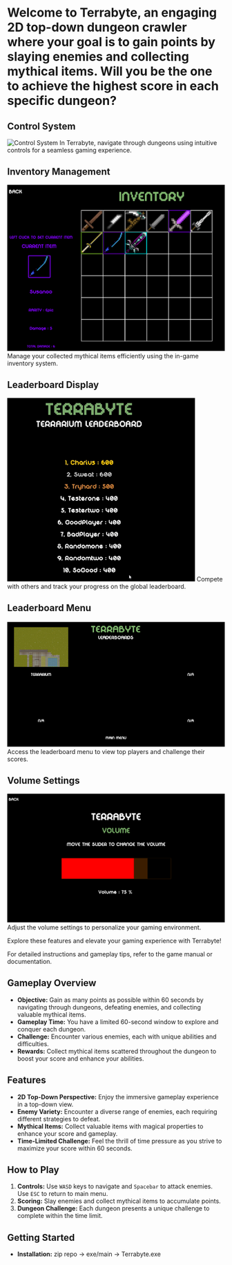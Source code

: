 # Welcome to Terrabyte, an engaging 2D top-down dungeon crawler where your goal is to gain points by slaying enemies and collecting mythical items. Will you be the one to achieve the highest score in each specific dungeon?


## Control System
![Control System](readmeimgs/Control.png)
In Terrabyte, navigate through dungeons using intuitive controls for a seamless gaming experience.

## Inventory Management
![Inventory Management](readmeimgs/Inventory.png)
Manage your collected mythical items efficiently using the in-game inventory system.

## Leaderboard Display
![Leaderboard Display](readmeimgs/Leaderboard.png)
Compete with others and track your progress on the global leaderboard.

## Leaderboard Menu
![Leaderboard Menu](readmeimgs/LeaderboardMenu.png)
Access the leaderboard menu to view top players and challenge their scores.

## Volume Settings
![Volume Settings](readmeimgs/Volume.png)
Adjust the volume settings to personalize your gaming environment.

Explore these features and elevate your gaming experience with Terrabyte!

For detailed instructions and gameplay tips, refer to the game manual or documentation.

## Gameplay Overview

- **Objective:** Gain as many points as possible within 60 seconds by navigating through dungeons, defeating enemies, and collecting valuable mythical items.
- **Gameplay Time:** You have a limited 60-second window to explore and conquer each dungeon.
- **Challenge:** Encounter various enemies, each with unique abilities and difficulties.
- **Rewards:** Collect mythical items scattered throughout the dungeon to boost your score and enhance your abilities.

## Features

- **2D Top-Down Perspective:** Enjoy the immersive gameplay experience in a top-down view.
- **Enemy Variety:** Encounter a diverse range of enemies, each requiring different strategies to defeat.
- **Mythical Items:** Collect valuable items with magical properties to enhance your score and gameplay.
- **Time-Limited Challenge:** Feel the thrill of time pressure as you strive to maximize your score within 60 seconds.

## How to Play

1. **Controls:** Use `WASD` keys to navigate and `Spacebar` to attack enemies. Use `ESC` to return to main menu.
2. **Scoring:** Slay enemies and collect mythical items to accumulate points.
3. **Dungeon Challenge:** Each dungeon presents a unique challenge to complete within the time limit.
   
## Getting Started

- **Installation:** zip repo -> exe/main -> Terrabyte.exe
